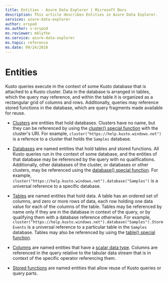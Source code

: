 ```yaml
---
title: Entities - Azure Data Explorer | Microsoft Docs
description: This article describes Entities in Azure Data Explorer.
services: azure-data-explorer
author: orspod
ms.author: v-orspod
ms.reviewer: mblythe
ms.service: azure-data-explorer
ms.topic: reference
ms.date: 09/24/2018
---
```

# Entities

Kusto queries execute in the context of some Kusto database that is attached
to a Kusto cluster. Data in the database is arranged in tables, which the query
may reference, and within the table it is organized as a rectangular grid of
columns and rows. Additionally, queries may reference stored functions in the
database, which are query fragments made available for reuse.

* [Clusters](./clusters.md) are entities that hold databases.
  Clusters have no name, but they can be referenced by using the
  [cluster() special function](../clusterfunction.md) with the cluster's URI.
  For example, `cluster("https://help.kusto.windows.net")` is a refernce
  to a cluster that holds the `Samples` database.

* [Databases](./databases.md) are named entities that hold tables
  and stored functions. All Kusto queries run in the context of some database,
  and the entities of that database may be referenced by the query with no
  qualifications. Additionally, other databases of the cluster, or databases
  or other clusters, may be referenced using the
  [database() special function](../databasefunction.md). For example,
  `cluster("https://help.kusto.windows.net").database("Samples")`
  is a universal reference to a specific database.

* [Tables](./tables.md) are named entities that hold data. A table has an ordered set
  of columns, and zero or more rows of data, each row holding one data value
  for each of the columns of the table. Tables may be referenced by name only
  if they are in the database in context of the query, or by qualifying them
  with a database reference otherwise. For example,
  `cluster("https://help.kusto.windows.net").database("Samples").StormEvents` is
  a universal reference to a particular table in the `Samples` database.
  Tables may also be referenced by using the [table() special function](../tablefunction.md).

* [Columns](./columns.md) are named entities that have a [scalar data type](../scalar-data-types/index.md).
  Columns are referenced in the query relative to the tabular data stream
  that is in context of the specific operator referencing them.

* [Stored functions](./stored-functions.md) are named entities that
  allow reuse of Kusto queries or query parts.